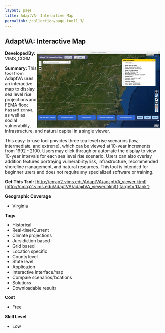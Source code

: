 ```yaml
---
layout: page
title: AdaptVA- Interactive Map
permalink: /collection/page-tool1.3/
---
```

## AdaptVA: Interactive Map

<img src="/images/scaled_250_400/TOOLID_1.3_ScreenCapture-1.png" style="max-height:250px;max-width:400;" align="right"/>

**Developed By:** VIMS_CCRM

**Summary:** This tool from AdaptVA uses an interactive map to display sea level rise projections and FEMA flood hazard zones, as well as social vulnerability, infrastructure, and natural capital in a single viewer. 

This easy-to-use tool provides three sea level rise scenarios (low, intermediate, and extreme), which can be viewed at 10-year increments from 1992 – 2100. Users may click through or automate the display to view 10-year intervals for each sea level rise scenario. Users can also overlay addition features portraying vulnerability/risk, infrastructure, recommended shoreline management, and natural resources.  This tool is intended for beginner users and does not require any specialized software or training.

**Get This Tool:** [http://cmap2.vims.edu/AdaptVA/adaptVA_viewer.html](http://cmap2.vims.edu/AdaptVA/adaptVA_viewer.html){:target='blank'}

**Geographic Coverage**

* Virginia

**Tags**

*  Historical
*  Real-time/Current
*  Climate projections
*  Jursidiction based
*  Grid based
*  Location specific
*  County level
*  State level
*  Application
*  Interactive interface/map
*  Compare scenarios/locations
*  Solutions
*  Downloadable results

**Cost**

* Free

**Skill Level**

* Low

